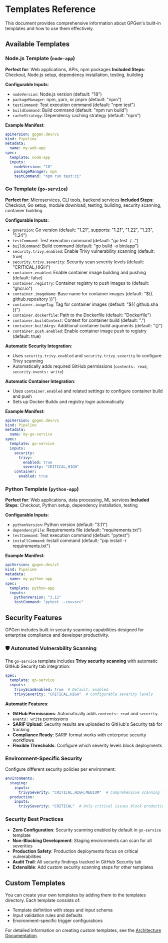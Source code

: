 # Templates Reference

This document provides comprehensive information about GPGen's built-in templates and how to use them effectively.

## Available Templates

### Node.js Template (`node-app`)
**Perfect for**: Web applications, APIs, npm packages
**Included Steps**: Checkout, Node.js setup, dependency installation, testing, building

**Configurable Inputs**:
- `nodeVersion`: Node.js version (default: "18")
- `packageManager`: npm, yarn, or pnpm (default: "npm")
- `testCommand`: Test execution command (default: "npm test")
- `buildCommand`: Build command (default: "npm run build")
- `cacheStrategy`: Dependency caching strategy (default: "npm")

**Example Manifest**:
```yaml
apiVersion: gpgen.dev/v1
kind: Pipeline
metadata:
  name: my-web-app
spec:
  template: node-app
  inputs:
    nodeVersion: "18"
    packageManager: npm
    testCommand: "npm run test:ci"
```

### Go Template (`go-service`)
**Perfect for**: Microservices, CLI tools, backend services
**Included Steps**: Checkout, Go setup, module download, testing, building, security scanning, container building

**Configurable Inputs**:
- `goVersion`: Go version (default: "1.21", supports: "1.21", "1.22", "1.23", "1.24")
- `testCommand`: Test execution command (default: "go test ./...")
- `buildCommand`: Build command (default: "go build -o bin/app")
- `security.trivy.enabled`: Enable Trivy vulnerability scanning (default: true)
- `security.trivy.severity`: Security scan severity levels (default: "CRITICAL,HIGH")
- `container.enabled`: Enable container image building and pushing (default: false)
- `container.registry`: Container registry to push images to (default: "ghcr.io")
- `container.imageName`: Base name for container images (default: "${{ github.repository }}")
- `container.imageTag`: Tag for container images (default: "${{ github.sha }}")
- `container.dockerfile`: Path to the Dockerfile (default: "Dockerfile")
- `container.buildContext`: Context for container build (default: ".")
- `container.buildArgs`: Additional container build arguments (default: "{}")
- `container.push.enabled`: Enable container image push to registry (default: true)

**Automatic Security Integration**:
- Uses `security.trivy.enabled` and `security.trivy.severity` to configure Trivy scanning
- Automatically adds required GitHub permissions (`contents: read`, `security-events: write`)

**Automatic Container Integration**:
- Uses `container.enabled` and related settings to configure container build and push
- Sets up Docker Buildx and registry login automatically

**Example Manifest**:
```yaml
apiVersion: gpgen.dev/v1
kind: Pipeline
metadata:
  name: my-go-service
spec:
  template: go-service
  inputs:
    security:
      trivy:
        enabled: true
        severity: "CRITICAL,HIGH"
    container:
      enabled: true
```

### Python Template (`python-app`)
**Perfect for**: Web applications, data processing, ML services
**Included Steps**: Checkout, Python setup, dependency installation, testing

**Configurable Inputs**:
- `pythonVersion`: Python version (default: "3.11")
- `dependencyFile`: Requirements file (default: "requirements.txt")
- `testCommand`: Test execution command (default: "pytest")
- `installCommand`: Install command (default: "pip install -r requirements.txt")

**Example Manifest**:
```yaml
apiVersion: gpgen.dev/v1
kind: Pipeline
metadata:
  name: my-python-app
spec:
  template: python-app
  inputs:
    pythonVersion: "3.11"
    testCommand: "pytest --cov=src"
```

## Security Features

GPGen includes built-in security scanning capabilities designed for enterprise compliance and developer productivity.

### 🛡️ **Automated Vulnerability Scanning**

The `go-service` template includes **Trivy security scanning** with automatic GitHub Security tab integration:

```yaml
spec:
  template: go-service
  inputs:
    trivyScanEnabled: true  # Default: enabled
    trivySeverity: "CRITICAL,HIGH"  # Configurable severity levels
```

**Automatic Features**:
- **GitHub Permissions**: Automatically adds `contents: read` and `security-events: write` permissions
- **SARIF Upload**: Security results are uploaded to GitHub's Security tab for tracking
- **Compliance Ready**: SARIF format works with enterprise security workflows
- **Flexible Thresholds**: Configure which severity levels block deployments

### **Environment-Specific Security**

Configure different security policies per environment:

```yaml
environments:
  staging:
    inputs:
      trivySeverity: "CRITICAL,HIGH,MEDIUM"  # Comprehensive scanning for staging
  production:
    inputs:
      trivySeverity: "CRITICAL"  # Only critical issues block production
```

### **Security Best Practices**

- **Zero Configuration**: Security scanning enabled by default in `go-service` template
- **Non-Blocking Development**: Staging environments can scan for all severities
- **Production Safety**: Production deployments focus on critical vulnerabilities
- **Audit Trail**: All security findings tracked in GitHub Security tab
- **Extensible**: Add custom security scanning steps for other templates

## Custom Templates

You can create your own templates by adding them to the templates directory. Each template consists of:
- Template definition with steps and input schema
- Input validation rules and defaults
- Environment-specific trigger configurations

For detailed information on creating custom templates, see the [Architecture Documentation](ARCHITECTURE.md).

